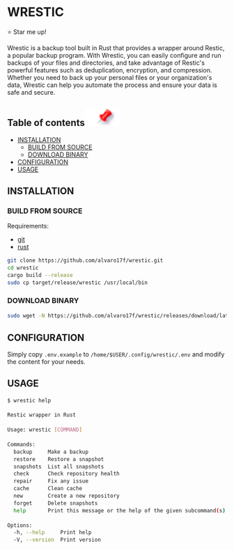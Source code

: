 # WRESTIC

:star: Star me up!

Wrestic is a backup tool built in Rust that provides a wrapper around Restic, a popular backup program. With Wrestic, you can easily configure and run backups of your files and directories, and take advantage of Restic's powerful features such as deduplication, encryption, and compression. Whether you need to back up your personal files or your organization's data, Wrestic can help you automate the process and ensure your data is safe and secure.


## Table of contents[![](https://raw.githubusercontent.com/aregtech/areg-sdk/master/docs/img/pin.svg)](#table-of-contents)
  - [INSTALLATION](#installation)
    - [BUILD FROM SOURCE](#build-from-source)
    - [DOWNLOAD BINARY](#download-binary)
  - [CONFIGURATION](#configuration)
  - [USAGE](#usage)



## INSTALLATION

### BUILD FROM SOURCE
Requirements:
- [git](https://git-scm.com/)
- [rust](https://rust-lang.org/)

```sh
git clone https://github.com/alvaro17f/wrestic.git
cd wrestic
cargo build --release
sudo cp target/release/wrestic /usr/local/bin
```
### DOWNLOAD BINARY

```sh
sudo wget -N https://github.com/alvaro17f/wrestic/releases/download/latest/wrestic -P /usr/local/bin && sudo chmod +x /usr/local/bin/wrestic
```

## CONFIGURATION

Simply copy `.env.example` to `/home/$USER/.config/wrestic/.env` and modify the content for your needs.

## USAGE

```sh
$ wrestic help

Restic wrapper in Rust

Usage: wrestic [COMMAND]

Commands:
  backup     Make a backup
  restore    Restore a snapshot
  snapshots  List all snapshots
  check      Check repository health
  repair     Fix any issue
  cache      Clean cache
  new        Create a new repository
  forget     Delete snapshots
  help       Print this message or the help of the given subcommand(s)

Options:
  -h, --help     Print help
  -V, --version  Print version

```
